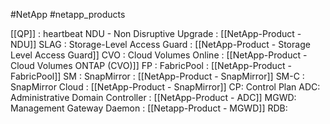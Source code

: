 #NetApp #netapp_products 

[[QP]] : heartbeat
NDU - Non Disruptive Upgrade : [[NetApp-Product - NDU]]
SLAG : Storage-Level Access Guard : [[NetApp-Product - Storage Level Access Guard]]
CVO : Cloud Volumes Online : [[NetApp-Product - Cloud Volumes ONTAP (CVO)]]
FP : FabricPool : [[NetApp-Product - FabricPool]]
SM : SnapMirror : [[NetApp-Product - SnapMirror]]
SM-C : SnapMirror Cloud : [[NetApp-Product - SnapMirror]]
CP: Control Plan
ADC: Administrative Domain Controller : [[NetApp-Product - ADC]]
MGWD: Management Gateway Daemon : [[Netapp-Product - MGWD]]
RDB: 